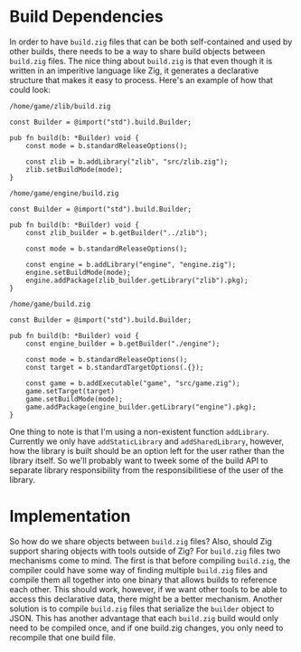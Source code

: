 
# Build Dependencies

In order to have `build.zig` files that can be both self-contained and used by other builds, there needs to be a way to share build objects between `build.zig` files.  The nice thing about `build.zig` is that even though it is written in an imperitive language like Zig, it generates a declarative structure that makes it easy to process.  Here's an example of how that could look:

`/home/game/zlib/build.zig`
```zig
const Builder = @import("std").build.Builder;

pub fn build(b: *Builder) void {
    const mode = b.standardReleaseOptions();

    const zlib = b.addLibrary("zlib", "src/zlib.zig");
    zlib.setBuildMode(mode);
}
```

`/home/game/engine/build.zig`
```zig
const Builder = @import("std").build.Builder;

pub fn build(b: *Builder) void {
    const zlib_builder = b.getBuilder("../zlib");

    const mode = b.standardReleaseOptions();

    const engine = b.addLibrary("engine", "engine.zig");
    engine.setBuildMode(mode);
    engine.addPackage(zlib_builder.getLibrary("zlib").pkg);
}
```

`/home/game/build.zig`
```zig
const Builder = @import("std").build.Builder;

pub fn build(b: *Builder) void {
    const engine_builder = b.getBuilder("./engine");

    const mode = b.standardReleaseOptions();
    const target = b.standardTargetOptions(.{});

    const game = b.addExecutable("game", "src/game.zig");
    game.setTarget(target)
    game.setBuildMode(mode);
    game.addPackage(engine_builder.getLibrary("engine").pkg);
}
```

One thing to note is that I'm using a non-existent function `addLibrary`.  Currently we only have `addStaticLibrary` and `addSharedLibrary`, however, how the library is built should be an option left for the user rather than the library itself.  So we'll probably want to tweek some of the build API to separate library responsibility from the responsibilitiese of the user of the library.

# Implementation

So how do we share objects between `build.zig` files?  Also, should Zig support sharing objects with tools outside of Zig?  For `build.zig` files two mechanisms come to mind.  The first is that before compiling `build.zig`, the compiler could have some way of finding multiple `build.zig` files and compile them all together into one binary that allows builds to reference each other.  This should work, however, if we want other tools to be able to access this declarative data, there might be a better mechanism.  Another solution is to compile `build.zig` files that serialize the `builder` object to JSON. This has another advantage that each `build.zig` build would only need to be compiled once, and if one build.zig changes, you only need to recompile that one build file.
